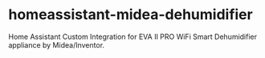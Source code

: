 # homeassistant-midea-dehumidifier
Home Assistant Custom Integration for EVA II PRO WiFi Smart Dehumidifier appliance by Midea/Inventor.
